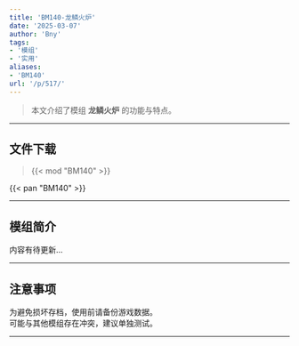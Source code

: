 ```yaml
---
title: 'BM140-龙鳞火炉'
date: '2025-03-07'
author: 'Bny'
tags:
- '模组'
- '实用'
aliases:
- 'BM140'
url: '/p/517/'
---
```


> 本文介绍了模组 **龙鳞火炉** 的功能与特点。

---

## 文件下载  

> {{< mod "BM140" >}}  

{{< pan "BM140" >}}  

---

## 模组简介

>  
内容有待更新...  

---

## 注意事项

>  
为避免损坏存档，使用前请备份游戏数据。  
可能与其他模组存在冲突，建议单独测试。  

---

